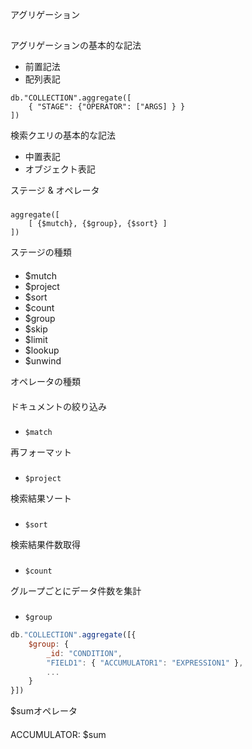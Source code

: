 
アグリゲーション
##

アグリゲーションの基本的な記法
* 前置記法
* 配列表記
```
db."COLLECTION".aggregate([
    { "STAGE": {"OPERATOR": ["ARGS] } }
])
```


検索クエリの基本的な記法
* 中置表記
* オブジェクト表記

ステージ & オペレータ
###

```
aggregate([
    [ {$mutch}, {$group}, {$sort} ]
])
```

ステージの種類
####

* $mutch
* $project
* $sort
* $count
* $group
* $skip
* $limit
* $lookup
* $unwind

オペレータの種類
####


ドキュメントの絞り込み
###
* `$match`


再フォーマット
###
* `$project`


検索結果ソート
###
* `$sort`


検索結果件数取得
###
* `$count`


グループごとにデータ件数を集計
###
* `$group`

```js
db."COLLECTION".aggregate([{
    $group: {
        _id: "CONDITION",
        "FIELD1": { "ACCUMULATOR1": "EXPRESSION1" },
        ...
    }
}])
```

$sumオペレータ
####

ACCUMULATOR: $sum

